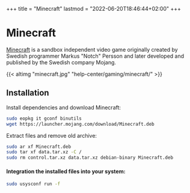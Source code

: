 +++
title = "Minecraft"
lastmod = "2022-06-20T18:46:44+02:00"
+++
# Minecraft

[Minecraft](https://minecraft.net) is a sandbox independent video game originally created by Swedish programmer Markus "Notch" Persson and later developed and published by the Swedish company Mojang.

{{< altimg "minecraft.jpg" "help-center/gaming/minecraft/" >}}

## Installation

Install dependencies and download Minecraft:

``` bash
sudo eopkg it gconf binutils
wget https://launcher.mojang.com/download/Minecraft.deb
```

Extract files and remove old archive:

``` bash
sudo ar xf Minecraft.deb
sudo tar xf data.tar.xz -C /
sudo rm control.tar.xz data.tar.xz debian-binary Minecraft.deb
```

#### Integration the installed files into your system:

``` bash
sudo usysconf run -f
```
